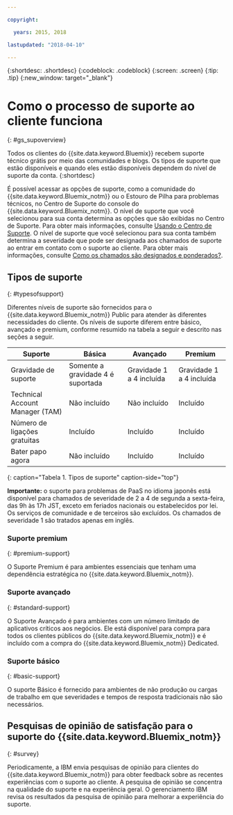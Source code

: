 ```yaml
---

copyright:

  years: 2015, 2018

lastupdated: "2018-04-10"

---
```



{:shortdesc: .shortdesc}
{:codeblock: .codeblock}
{:screen: .screen}
{:tip: .tip}
{:new_window: target="_blank"}

# Como o processo de suporte ao cliente funciona
{: #gs_supoverview}

Todos os clientes do {{site.data.keyword.Bluemix}} recebem suporte técnico grátis por meio das comunidades e blogs. 
Os tipos de suporte que estão disponíveis e quando eles estão disponíveis dependem do nível de suporte da
conta.
{:shortdesc}

É possível acessar as opções de suporte, como a comunidade do {{site.data.keyword.Bluemix_notm}}
ou o Estouro de Pilha para problemas técnicos, no Centro de Suporte do console do
{{site.data.keyword.Bluemix_notm}}. O nível de suporte que você selecionou para sua conta determina as
opções que são exibidas no Centro de Suporte. Para obter mais informações, consulte
[Usando o Centro de Suporte](/docs/get-support/howtogetsupport.html#using-avatar). O nível de
suporte que você selecionou para sua conta também determina a severidade que pode ser designada aos chamados
de suporte ao entrar em contato com o suporte ao cliente. Para obter mais informações, consulte
[Como os chamados são designados e
ponderados?](/docs/get-support/ticketweight.html#support-ticket-severity).

## Tipos de suporte
{: #typesofsupport}

Diferentes níveis de suporte são fornecidos para o {{site.data.keyword.Bluemix_notm}} Public para atender às diferentes necessidades do cliente. 
Os níveis de suporte diferem entre básico, avançado e premium, conforme resumido na tabela a seguir e descrito
nas seções a seguir.

Suporte | Básica | Avançado | Premium
--- | --- | --- | --- |
Gravidade de suporte | Somente a gravidade 4 é suportada | Gravidade 1 a 4 incluída | Gravidade 1 a 4 incluída |
Technical Account Manager (TAM) | Não incluído |  Não incluído | Incluído |
Número de ligações gratuitas | Incluído | Incluído | Incluído |
Bater papo agora | Não incluído | Incluído | Incluído |
{: caption="Tabela 1. Tipos de suporte" caption-side="top"}

**Importante:** o suporte para problemas de PaaS no idioma japonês está disponível para
chamados de severidade de 2 a 4 de segunda a sexta-feira, das 9h às 17h JST, exceto em
feriados nacionais ou estabelecidos por lei. Os serviços de comunidade e de terceiros são excluídos. Os chamados de severidade 1 são tratados apenas em inglês.

### Suporte premium
{: #premium-support}

O Suporte Premium é para ambientes essenciais que tenham uma dependência estratégica no
{{site.data.keyword.Bluemix_notm}}.

### Suporte avançado
{: #standard-support}

O Suporte Avançado é para ambientes com um número limitado de aplicativos críticos aos negócios. Ele está
disponível para compra para todos os clientes públicos do {{site.data.keyword.Bluemix_notm}}
e é incluído com a compra do {{site.data.keyword.Bluemix_notm}} Dedicated.

### Suporte básico
{: #basic-support}

O suporte Básico é fornecido para ambientes de não produção ou cargas de trabalho em que severidades e tempos de resposta tradicionais não são necessários.

## Pesquisas de opinião de satisfação para o suporte do {{site.data.keyword.Bluemix_notm}}  
{: #survey}

Periodicamente, a IBM envia pesquisas de opinião para clientes do {{site.data.keyword.Bluemix_notm}} para obter feedback sobre as recentes experiências com o suporte ao cliente. A pesquisa de opinião se concentra na qualidade do suporte e na experiência geral. O gerenciamento IBM revisa os resultados da pesquisa de opinião para melhorar a experiência do suporte.
